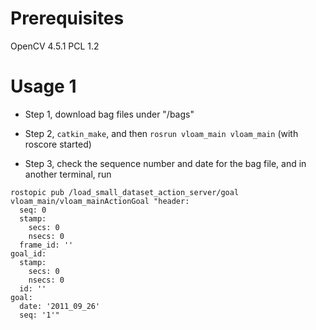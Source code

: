 # Prerequisites

OpenCV 4.5.1
PCL 1.2

# Usage 1

- Step 1, download bag files under "/bags"

- Step 2, `catkin_make`, and then `rosrun vloam_main vloam_main` (with roscore started)

- Step 3, check the sequence number and date for the bag file, and in another terminal, run
```
rostopic pub /load_small_dataset_action_server/goal vloam_main/vloam_mainActionGoal "header:
  seq: 0
  stamp:
    secs: 0
    nsecs: 0
  frame_id: ''
goal_id:
  stamp:
    secs: 0
    nsecs: 0
  id: ''
goal:
  date: '2011_09_26'
  seq: '1'"
```